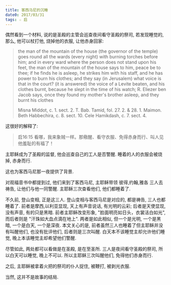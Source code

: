 ```yaml
---
title: 客西马尼的沉睡
date0: 2017/03/31
tags: ☆ 启
---
```


偶然看到一个材料, 说的是圣殿的主管会巡查夜间看守圣殿的祭司, 若发现睡觉的, 那么, 他可以杖打他, 烧掉他的衣服, 让他赤身回家:

> the man of the mountain of the house (the governor of the temple) goes round all the wards (every night) with burning torches before him; and in every ward where the person does not stand upon his feet, the man of the mountain of the house says to him, peace be to thee; if he finds he is asleep, he strikes him with his staff, and he has power to burn his clothes; and they say (in Jerusalem) what voice is that in the court? (it is answered) the voice of a Levite beaten, and his clothes burnt, because he slept in the time of his watch; R. Eliezer ben Jacob says, once they found my mother's brother asleep, and they burnt his clothes
>
> Misna Middot, c. 1. sect. 2.
> T. Bab. Tamid, fol. 27. 2. & 28. 1.
> Maimon. Beth Habbechira, c. 8. sect. 10.
> Cele Hamikdash, c. 7. sect. 4.

这很好的解释了:

> 启16:15 看哪，我来象贼一样。那儆醒、看守衣服、免得赤身而行、叫人见他羞耻的有福了！

主耶稣成为了圣殿的监督, 他会巡查自己的工人是否警醒. 睡着的人的衣服会被烧掉, 赤身而行.

这也为客西马尼那一夜提供了背景.

对观福音书中都提到过, 他们来到了客西马尼, 主耶稣带领 彼得,约翰,雅各 三人去祷告, 让他们与他一同警醒. 主耶稣三次查看他们, 他们都睡着了.

不久前, 登山变相, 正是这三人. 登山变相与客西马尼是对应的, 都是祷告, 三人也都睡着了. 前者是摩西,以利亚显现, 天上有声音说话, 有光明的云彩; 后者是天使显现, 没有声音, 有的只是黑暗. 前者主耶稣改变形象, "脸面明亮如日头，衣裳洁白如光", 而后者则是 "汗珠如大血点滴在地上". 两者是如此相似, 但一个是光明, 一个是黑暗, 一个是白天, 一个是深夜. 本文关心的是, 前者虽然三人也睡着了但主耶稣并没有叫醒他们, 也没有批评他们, 后者则是三次叫醒. 白天本不该睡觉主却允许他们睡觉, 晚上本该睡觉主却希望他们警醒.

尽管如此, 两处都可以看做是在圣殿, 是在至圣所. 三人是夜间看守圣殿的祭司, 所以白天可以睡觉, 晚上不可以. 所以主耶稣三次叫醒他们, 免得他们赤身而行.

之后, 主耶稣被拿着火把的祭司的仆人捉住, 被鞭打, 被剥光衣服.

当然, 这并不是故事的结局.
